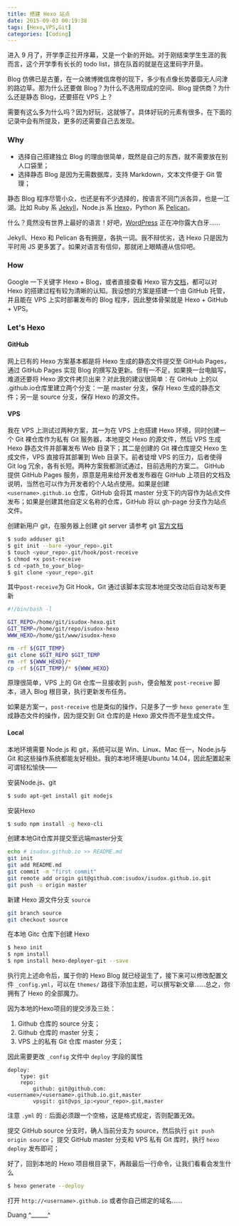 ```yaml
---
title: 搭建 Hexo 站点
date: 2015-09-03 00:19:38
tags: [Hexo,VPS,Git]
categories: [Coding]
---
```

进入 9 月了，开学季正拉开序幕，又是一个新的开始。对于刚结束学生生涯的我而言，这个开学季有长长的 todo list，排在队首的就是在这里码字开垦。

Blog 仿佛已是古董，在一众微博微信席卷的现下，多少有点像长势萎靡无人问津的路边草。那为什么还要做 Blog？为什么不选用现成的空间、Blog 提供商？为什么还是静态 Blog，还要搭在 VPS 上？

需要有这么多为什么吗？因为好玩，这就够了。具体好玩的元素有很多，在下面的记录中会有所提及，更多的还需要自己去发现。

<!-- more -->

### Why

* 选择自己搭建独立 Blog 的理由很简单，既然是自己的东西，就不需要放在别人口袋里；
* 选择静态 Blog 是因为无需数据库，支持 Markdown，文本文件便于 Git 管理；

静态 Blog 程序尽管小众，也还是有不少选择的，按语言不同门派各异，也是一江湖。比如 Ruby 系 [Jekyll](http://jekyllrb.com)，Node.js 系 [Hexo](http://hexo.io)，Python 系 [Pelican](http://blog.getpelican.com)。

什么？竟然没有世界上最好的语言！好吧，[WordPress](http://wordpress.org) 正在冲你露大白牙……

Jekyll、Hexo 和 Pelican 各有拥趸，各执一词。我不辩优劣，选 Hexo 只是因为平时用 JS 更多罢了。如果对语言有信仰，那就闭上眼睛遵从信仰吧。

### How

Google 一下关键字 Hexo + Blog，或者直接查看 Hexo 官方[文档](http://hexo.io/docs)，都可以对 Hexo 的搭建过程有较为清晰的认知。我设想的方案是搭建一个由 GitHub 托管，并且能在 VPS 上实时部署发布的 Blog 程序，因此整体骨架就是 Hexo + GitHub + VPS。

### Let's Hexo

#### GitHub

网上已有的 Hexo 方案基本都是将 Hexo 生成的静态文件提交至 GitHub Pages，通过 GitHub Pages 实现 Blog 的撰写及更新。但有一不足，如果换一台电脑写，难道还要将 Hexo 源文件拷贝出来？对此我的建议很简单：在 GitHub 上的以 <username>.github.io仓库里建立两个分支：一是 master 分支，保存 Hexo 生成的静态文件；另一是 source 分支，保存 Hexo 的源文件。

#### VPS

我在 VPS 上测试过两种方案，其一为在 VPS 上也搭建 Hexo 环境，同时创建一个 Git 裸仓库作为私有 Git 服务器，本地提交 Hexo 的源文件，然后 VPS 生成 Hexo 静态文件并部署发布 Web 目录下；其二是创建的 Git 裸仓库提交 Hexo 生成文件，VPS 直接将其部署到 Web 目录下。前者徒增 VPS 的压力，后者使得 Git log 冗余，各有长短。两种方案我都测试通过，目前选用的方案二。
GitHub 提供 GitHub Pages 服务，原意是用来给开发者发布器在 GitHub 上项目的文档及说明，当然也可以作为开发者的个人站点使用。如果是创建`<username>.github.io` 仓库，GitHub 会将其 master 分支下的内容作为站点文件发布；如果是创建其他自定义名称的仓库，GitHub 将以 gh-page 分支作为站点文件。

创建新用户 git，在服务器上创建 git server 请参考 git [官方文档](https://git-scm.com/book/en/v2/Git-on-the-Server-Setting-Up-the-Server)
```bash
$ sudo adduser git
$ git init --bare <your_repo>.git
$ touch <your_repo>.git/hook/post-receive
$ chmod +x post-receive
$ cd <path_to_your_blog>
$ git clone <your_repo>.git
```

其中`post-receive`为 Git Hook，Git 通过该脚本实现本地提交改动后自动发布更新
```bash
#!/bin/bash -l

GIT_REPO=/home/git/isudox-hexo.git
GIT_TEMP=/home/git/repo/isudox-hexo
WWW_HEXO=/home/git/www/isudox-hexo

rm -rf ${GIT_TEMP}
git clone $GIT_REPO $GIT_TEMP
rm -rf ${WWW_HEXO}/*
cp -rf ${GIT_TEMP}/* ${WWW_HEXO}
```

原理很简单，VPS 上的 Git 仓库一旦接收到 `push`，便会触发 `post-receive` 脚本，进入 Blog 根目录，执行更新发布任务。

如果是方案一，`post-receive` 也是类似的操作，只是多了一步 `hexo generate` 生成静态文件的操作，因为提交到 Git 仓库的是 Hexo 源文件而不是生成文件。

#### Local

本地环境需要 Node.js 和 git，系统可以是 Win、Linux、Mac 任一，Node.js与Git 和这些操作系统都能友好相处。我的本地环境是Ubuntu 14.04，因此配置起来可谓轻松愉快——

安装Node.js、git
```bash
$ sudo apt-get install git nodejs
```

安装Hexo
```bash
$ sudo npm install -g hexo-cli
```

创建本地Git仓库并提交至远端master分支
```bash
echo # isudox.github.io >> README.md
git init
git add README.md
git commit -m "first commit"
git remote add origin git@github.com:isudox/isudox.github.io.git
git push -u origin master
```

新建 Hexo 源文件分支 `source`
```bash
git branch source
git checkout source
```

在本地 Gitc 仓库下创建 Hexo
```bash
$ hexo init
$ npm install
$ npm install hexo-deployer-git --save
```

执行完上述命令后，属于你的 Hexo Blog 就已经诞生了，接下来可以修改配置文件 `_config.yml`，可以在 `themes/` 路径下添加主题，可以撰写新文章……总之，你拥有了 Hexo 的全部魔力。

因为本地的Hexo项目的提交涉及三处：
1. Github 仓库的 source 分支；
2. Github 仓库的 master 分支；
3. VPS 上的私有 Git 仓库 master 分支；

因此需要更改 `_config` 文件中 `deploy` 字段的属性
```
deploy:
    type: git
    repo:
        github: git@github.com:<username>/<username>.github.io.git,master
        vpsgit: git@vps_ip:<your_repo>.git,master
```

注意 `.yml` 的 `:` 后面必须跟一个空格，这是格式规定，否则配置无效。

提交 GitHub source 分支时，确人当前分支为 source，然后执行 `git push origin source`；
提交 GitHub master 分支和 VPS 私有 Git 库时，执行 `hexo deploy` 发布即可；

好了，回到本地的 Hexo 项目根目录下，再敲最后一行命令，让我们看看会发生什么
```bash
$ hexo generate --deploy
```

打开 `http://<username>.github.io` 或者你自己绑定的域名……

Duang    ^______^
